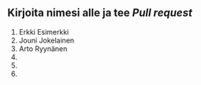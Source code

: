 ## Kirjoita nimesi alle ja tee *Pull request*
1. Erkki Esimerkki
2. Jouni Jokelainen
3. Arto Ryynänen
4.
5.
6.
